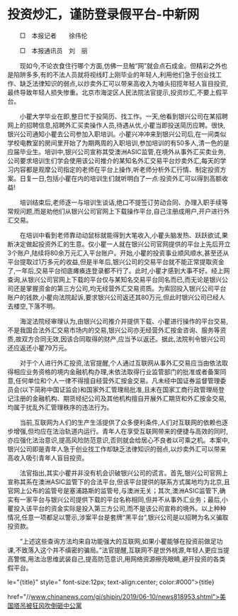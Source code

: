 # 投资炒汇，谨防登录假平台-中新网

　　□　本报记者　　徐伟伦

　　□　本报通讯员　刘　丽

　　现如今,不论衣食住行哪个方面,仿佛一旦触“网”就会点石成金。但精彩之外也是陷阱多多,有的不法人员就将视线盯上刚毕业的年轻人,利用他们急于创业找工作、缺乏法律知识的弱点,以炒卖外汇可以带来高收入为噱头招揽年轻人盲目投资,最终导致年轻人损失惨重。北京市海淀区人民法院法官提示,投资炒汇,不要上假平台。

　　小瞿大学毕业在即,整日忙于投简历、找工作。一天,他看到银兴公司在某招聘网上的招聘信息,招聘外汇买卖操作人员,待遇从优,小瞿当即投送简历应聘。很快,银兴公司通知小瞿去公司参加入职培训。小瞿兴冲冲来到银兴公司后,在一间类似学校电教室的房间里开始了为期两周的入职培训,参加培训的有50多人,清一色的是应届毕业生。培训中,银兴公司宣称其受澳洲ASIC监管,在境外从事外汇买卖业务,公司要求培训生们学会使用该公司推介的某知名外汇交易平台炒卖外汇,每天的学习内容都是观摩公司指定的老师在平台上操作,听老师分析外汇行情、制定投资方案。日复一日,包括小瞿在内的培训生们就听明白了一点:投资外汇可以得到高额收益!

　　培训结束后,老师逐一与培训生谈话,绝口不提签订劳动合同、办理入职手续等常规问题,而是劝他们从银兴公司官网上下载操作平台,自己注册成用户,开户进行外汇交易。

　　在培训中看到老师靠动动鼠标就能得到大笔收入,小瞿头脑发热、跃跃欲试,果断决定做起投资外汇的生意。仅小瞿一人就在银兴公司官网提供的平台上先后开立3个账户,陆续将80余万元汇入平台账户。开始,小瞿的投资事业顺风顺水,甚至还从平台提取过1万多元的收益,但是半年后,银兴公司的交易平台就不能正常提取资金了,一年后,交易平台彻底瘫痪连登录都不行了。此时,小瞿才感到大事不好。经上网查询,从银兴公司官网上下载的平台仅与某知名交易平台同名而已,而无论是银兴公司还是掌握资金的第三方公司,均无经营外汇交易资质。为索回投入银兴公司平台账户的钱款,小瞿向法院起诉,要求银兴公司返还其80万元,但此时银兴公司已经人去楼空,下落不明。

　　海淀法院经审理认为,由银兴公司推介并提供下载、小瞿进行操作的平台交易,不是我国合法外汇交易市场内的交易,银兴公司亦无经营外汇按金咨询、服务等资质,故双方合同无效,因该合同取得的财产,应当予以返还。据此,法院判令银兴公司还应返还小瞿79万元。

　　对于个人进行外汇投资,法官提醒,个人通过互联网从事外汇交易应当由依法取得相应业务资格的境内金融机构办理,未依法取得行业监管部门的批准或者备案同意,任何单位和个人一律不得擅自经营外汇按金交易。凡未经中国证券监督管理委员会(以下简称中国证监会)和国家外汇管理局批准,且未在国家工商行政管理局登记注册的金融机构、期货经纪公司及其他机构擅自开展外汇期货和外汇按金交易,均属于扰乱外汇管理秩序的违法行为。

　　当前,互联网为人们的生产生活提供了众多便利条件,人们对互联网的依赖也逐步增强,但均应在法治轨道内运行。青年人在享受互联网带来的便捷与高效的同时,亦应强化法治意识,提高风险防范意识,否则就会给居心不良者以可乘之机。本案中,银兴公司即是青年人急于创业找工作却缺乏法律知识的弱点,以炒卖外汇可以带来高收入吸引青年人盲目投资。

　　法官指出,其实小瞿并非没有机会识破银兴公司的谎言。首先,银兴公司官网上宣称其系在澳洲ASIC监管下的合法平台,但该平台提供的联系方式属地均为北京,且官网上公布的监管号是塞浦路斯的监管号,与澳洲无关；其次,澳洲ASIC监管下,确实有一家平台与银兴公司提供下载的平台名称相同,但并不从事外汇业务；最后,小瞿投入该平台的资金实际是投入第三方公司,而不是该公司宣称的境外。以上种种情况,任意一项都足以警示,涉案平台是套牌“黑平台”,银兴公司是以招聘为名义骗取投资款。

　　“上述这些查询方法均来自功能强大的互联网,如果小瞿能够在投资前做足功课,不致落入这个并不缜密的骗局。”法官提醒,互联网不是世外桃源,年轻人更应当提高警惕,用法治思维武装自己,提高防范意识,用网络资源擦亮眼睛,避开投资的各类假平台。

le="{title}" style=" font-size:12px; text-align:center; color:#000">{title}

href="//www.chinanews.com/gj/shipin/2019/06-10/news818953.shtml">美国塔吊被狂风吹倒砸中公寓

